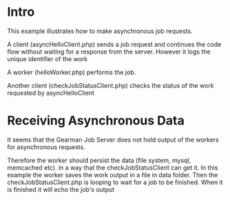 Intro
=====

This example illustrates how to make asynchronous job requests.

A client (asyncHelloClient.php) sends a job request and continues the code flow without waiting for a response from the server.
However it logs the unique identifier of the work

A worker (helloWorker.php) performs the job.

Another client (checkJobStatusClient.php) checks the status of the work requested by asyncHelloClient

Receiving Asynchronous Data
===========================

It seems that the Gearman Job Server does not hold output of the workers for asynchronous requests.

Therefore the worker should persist the data (file system, mysql, memcached etc). in a way that the checkJobStatusClient can get it.
In this example the worker saves the work output in a file in data folder.
Then the checkJobStatusClient.php is looping to wait for a job to be finished. 
When it is finished it will echo the job's output
